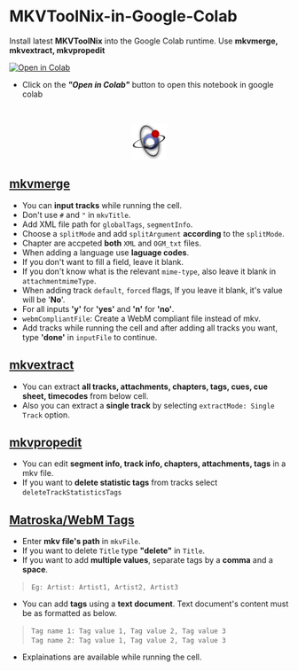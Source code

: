 # **MKVToolNix-in-Google-Colab**
Install latest **MKVToolNix** into the Google Colab runtime. Use **mkvmerge, mkvextract, mkvpropedit**

<a href="https://colab.research.google.com/github/dropcreations/MKVToolNix-in-Google-Colab/blob/main/MKVToolNix-in-Google-Colab.ipynb"><img src="https://colab.research.google.com/assets/colab-badge.svg" alt="Open in Colab"/></a>
<br>
- Click on the ***"Open in Colab"*** button to open this notebook in google colab
<br>

<p align="center">
    <img alt="MKVToolNix-Logo" src=https://raw.githubusercontent.com/dropcreations/MKVToolNix-in-Google-Colab/main/MKVToolNix-Logo.png></img>
</p>

## <u>**mkvmerge**</u>

* You can **input tracks** while running the cell.
* Don't use `#` and `"` in `mkvTitle`.
* Add XML file path for `globalTags`, `segmentInfo`.
* Choose a `splitMode` and add `splitArgument` **according** to the `splitMode`.
* Chapter are accpeted **both** `XML` and `OGM_txt` files.
* When adding a language use **laguage codes**.
* If you don't want to fill a field, leave it blank.
* If you don't know what is the relevant `mime-type`, also leave it blank in `attachmentmimeType`.
* When adding track `default`, `forced` flags, If you leave it blank, it's value will be '**No**'.
* For all inputs **'y'** for **'yes'** and **'n'** for **'no'**. 
* `webmCompliantFile`: Create a WebM compliant file instead of mkv.
* Add tracks while running the cell and after adding all tracks you want, type **'done'** in `inputFile` to continue.

## <u>**mkvextract**</u>

* You can extract **all tracks, attachments, chapters, tags, cues, cue sheet, timecodes** from below cell.
* Also you can extract a **single track** by selecting `extractMode: Single Track` option.

## <u>**mkvpropedit**</u>

* You can edit **segment info, track info, chapters, attachments, tags** in a mkv file.
* If you want to **delete statistic tags** from tracks select `deleteTrackStatisticsTags`

## <u>**Matroska/WebM Tags**</u>

* Enter **mkv file's path** in `mkvFile`.
* If you want to delete `Title` type **"delete"** in `Title`.
* If you want to add **multiple values**, separate tags by a **comma** and a **space**.
> `Eg: Artist: Artist1, Artist2, Artist3`
* You can add **tags** using a **text document**. Text document's content must be as formatted as below.
> `Tag name 1: Tag value 1, Tag value 2, Tag value 3`<br>
> `Tag name 2: Tag value 1, Tag value 2, Tag value 3`<br>
* Explainations are available while running the cell.
